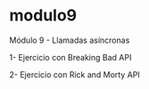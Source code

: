 # modulo9
Módulo 9 - Llamadas asíncronas

1- Ejercicio con Breaking Bad API

2- Ejercicio con Rick and Morty API
